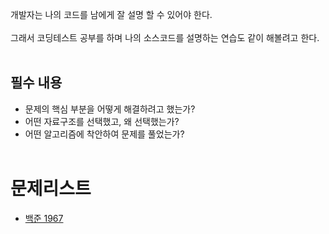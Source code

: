 개발자는 나의 코드를 남에게 잘 설명 할 수 있어야 한다.  
<br>
그래서 코딩테스트 공부를 하며 나의 소스코드를 설명하는 연습도 같이 해볼려고 한다.  
<br>

## 필수 내용
* 문제의 핵심 부분을 어떻게 해결하려고 했는가?
* 어떤 자료구조를 선택했고, 왜 선택했는가?
* 어떤 알고리즘에 착안하여 문제를 풀었는가?
<br><br>

# 문제리스트
* [백준 1967](./Solve/Baekjoon1967)